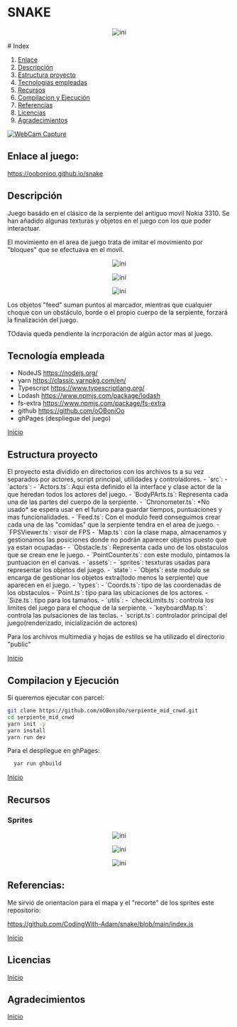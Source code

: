 # SNAKE

<p align='center'><img src="./public/imgs/snake_logo.jpg" alt= "ini"></p>
<div id='id0'/>
# Index

1. [Enlace](#id1)
2. [Descripción](#id2)
3. [Estructura proyecto](#id4)
4. [Tecnologías empleadas](#id3)
5. [Recursos](#id5)
6. [Compilacion y Ejecución](#id6)
7. [Referencias](#id7)
8. [Licencias](#id7)
9. [Agradecimientos](#id8)

[![WebCam Capture](https://img.youtube.com/vi/OYXPH796qXE/0.jpg)](https://www.youtube.com/embed/OYXPH796qXE?start=127)

<div id='id1'/>

## Enlace al juego:

<a href='https://oobonioo.github.io/snake'>https://oobonioo.github.io/snake</a>

<div id='id2'/>

## Descripción

<p>Juego basádo en el clásico de la serpiente del antiguo movil Nokia 3310. Se han añadido algunas texturas y objetos en el juego con los que poder interactuar.</p>

<p>El movimiento en el area de juego trata de imitar el movimiento por "bloques" que se efectuava en el movil. </p>
<p align='center'><img src="./public/imgs/gameOver1.png" alt= "ini"></p>
<p align='center'><img src="./public/imgs/gameOver2.png" alt= "ini"></p>
<p align='center'><img src="./public/imgs/gameOver3.png" alt= "ini"></p>
<p>Los objetos "feed" suman puntos al marcador, mientras que cualquier choque con un obstáculo, borde o el propio cuerpo de la serpiente, forzará la finalización del juego. </p>

<p>TOdavia queda pendiente la incrporación de algún actor mas al juego.</p>

<div id='id3'/>

## Tecnología empleada

- NodeJS https://nodejs.org/
- yarn https://classic.yarnpkg.com/en/
- Typescript https://www.typescriptlang.org/
- Lodash https://www.npmjs.com/package/lodash
- fs-extra https://www.npmjs.com/package/fs-extra
- github https://github.com/oOBoniOo
- ghPages (despliegue del juego)

[Inicio](#id0)

<div id='id4'/>

## Estructura proyecto

<p>El proyecto esta dividido en directorios con los archivos ts a su vez separados por actores, script principal, utilidades y controladores.
  - `src`:
    - `actors`:
      - `Actors.ts`: Aqui esta definido el la interface y clase actor de la que heredan todos los actores del juego.
      - `BodyPArts.ts`: Representa cada una de las partes del cuerpo de la serpiente.
      - `Chronometer.ts`: *No usado* se espera usar en el futuro para guardar tiempos, puntuaciones y mas funcionalidades.
      - `Feed.ts`: Con el modulo feed conseguimos crear cada una de las "comidas" que la serpiente tendra en el area de juego.
      - `FPSViewer.ts`: visor de FPS
      - `Map.ts`: con la clase mapa, almacenamos y gestionamos las posiciones donde no podrán aparecer objetos puesto que ya estan ocupadas-
      - `Obstacle.ts`: Representa cada uno de los obstaculos que se crean ene le juego.
      - `PointCounter.ts`: con este modulo, pintamos la puntuacion en el canvas.
    - `assets`:
      - `sprites`: tesxturas usadas para representar los objetos del juego.
    - `state`: 
      - `Objets`: este modulo se encarga de gestionar los objetos extra(todo menos la serpiente) que aparecen en el juego.
    - `types`:
      - `Coords.ts`: tipo de las coordenadas de los obstaculos
      - `Point.ts`: tipo para las ubicaciones de los actores.
      - `Size.ts`: tipo para los tamaños.
    - `utils`: 
      - `checkLimits.ts`: controla los limites del juego para el choque de la serpiente.
      - `keyboardMap.ts`: controla las pulsaciones de las teclas.
    - `script.ts`: controlador principal del juego(renderizado, inicialización de actores)

Para los archivos multimedia y hojas de estilos se ha utilizado el directorio "public"</p>

[Inicio](#id0)

<div id='id5'/>

## Compilacion y Ejecución

Si queremos ejecutar con parcel:

```sh
git clone https://github.com/oOBoniOo/serpiente_mid_cnwd.git
cd serpiente_mid_cnwd
yarn init -y
yarn install
yarn run dev
```

Para el despliegue en ghPages:

```sh
  yar run ghbuild
```

[Inicio](#id0)

<div id='id6'/>

## Recursos

### Sprites

<p align='center'><img src="./public/imgs/snake_64.png" alt= "ini"></p>
<p align='center'><img src="./public/imgs/numbers.png" alt= "ini"></p>
<p align='center'><img src="./public/imgs/walls.png" alt= "ini"></p>

<div id='id7'/>

## Referencias:

Me sirvió de orientacion para el mapa y el "recorte" de los sprites este repositorio:

<a href='  https://github.com/CodingWith-Adam/snake/blob/main/index.js
'> https://github.com/CodingWith-Adam/snake/blob/main/index.js
</a>

[Inicio](#id0)

<div id='id7'/>

## Licencias

[Inicio](#id0)

<div id='id8'/>

## Agradecimientos

[Inicio](#id0)
